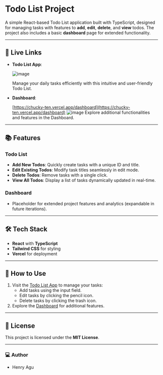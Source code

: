 # Todo List Project

A simple React-based Todo List application built with TypeScript, designed for managing tasks with features to **add**, **edit**, **delete**, and **view** todos. The project also includes a basic **dashboard** page for extended functionality.

---

## 🚀 Live Links

- **Todo List App**:

  ![image](https://github.com/user-attachments/assets/65532b6c-bd93-4982-a757-9e3c9678441e)

  Manage your daily tasks efficiently with this intuitive and user-friendly Todo List.

- **Dashboard**:

  [https://chucky-ten.vercel.app/dashboard](https://chucky-ten.vercel.app/dashboard)
  ![image](https://github.com/user-attachments/assets/d2971574-6f6a-4777-9dde-f2f2bf55f6eb)
  Explore additional functionalities and features in the Dashboard.

---

## 📚 Features

### Todo List
- **Add New Todos**: Quickly create tasks with a unique ID and title.
- **Edit Existing Todos**: Modify task titles seamlessly in edit mode.
- **Delete Todos**: Remove tasks with a single click.
- **View All Todos**: Display a list of tasks dynamically updated in real-time.

### Dashboard
- Placeholder for extended project features and analytics (expandable in future iterations).

---

## 🛠️ Tech Stack

- **React** with **TypeScript**
- **Tailwind CSS** for styling
- **Vercel** for deployment

---

## 📄 How to Use

1. Visit the [Todo List App](https://chucky-ten.vercel.app/todo-list) to manage your tasks:
   - Add tasks using the input field.
   - Edit tasks by clicking the pencil icon.
   - Delete tasks by clicking the trash icon.
2. Explore the [Dashboard](https://chucky-ten.vercel.app/dashboard) for additional features.

---

## 📝 License

This project is licensed under the **MIT License**.

---

### 💻 Author

- Henry Agu
